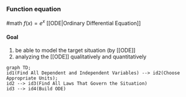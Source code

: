 ### Function equation
#math
$f(x)=e^x$
[[ODE|Ordinary Differential Equation]]

#### Goal
1. be able to model the target situation (by [[ODE]]
2. analyzing the [[ODE]] qualitatively and quantitatively


```mermaid
graph TD;
id1(Find All Dependent and Independent Variables) --> id2(Choose Appropriate Units);
id2 --> id3(Find All Laws That Govern the Situation)
id3 --> id4(Build ODE)
```
